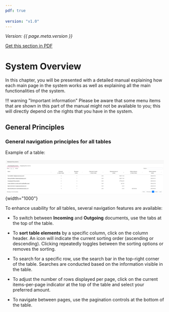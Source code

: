 ```yaml
---
pdf: true

version: "v1.0"
---
```


<span class="version-label">*Version: {{ page.meta.version }}*</span>

<div class="no-pdf">
  <a class="md-button print-button" href="../pdfs/System Overview.pdf" target="_blank">
    Get this section in PDF
  </a>
</div>

# System Overview

In this chapter, you will be presented with a detailed manual explaining
how each main page in the system works as well as explaining all the
main functionalities of the system.

!!! warning "Important information"
    Please be aware that some menu items that are shown in this part of the
    manual might not be available to you; this will directly depend on the
    rights that you have in the system.

## General Principles

### General navigation principles for all tables

Example of a table:

![image](../img/Screenshots/Dashboard/Released_documents_table.png){width="1000"}

To enhance usability for all tables, several navigation features are
available:

-   To switch between **Incoming** and **Outgoing** documents, use the
    tabs at the top of the table.

-   To **sort table elements** by a specific column, click on the column
    header. An icon will indicate the current sorting order (ascending
    or descending). Clicking repeatedly toggles between the sorting
    options or removes the sorting.

-   To search for a specific row, use the search bar in the top-right
    corner of the table. Searches are conducted based on the information
    visible in the table.

-   To adjust the number of rows displayed per page, click on the
    current items-per-page indicator at the top of the table and select
    your preferred amount.

-   To navigate between pages, use the pagination controls at the bottom
    of the table.
